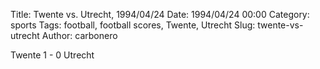 Title: Twente vs. Utrecht, 1994/04/24
Date: 1994/04/24 00:00
Category: sports
Tags: football, football scores, Twente, Utrecht
Slug: twente-vs-utrecht
Author: carbonero


Twente 1 - 0 Utrecht
